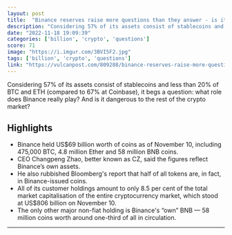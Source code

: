 ```yaml
---
layout: post
title:  "Binance reserves raise more questions than they answer - is it just a glorified casino?"
description: "Considering 57% of its assets consist of stablecoins and less than 20% of BTC and ETH (compared to 67% at Coinbase), it begs a question: what role does Binance really play? And is it dangerous to the rest of the crypto market?"
date: "2022-11-18 19:09:39"
categories: ['billion', 'crypto', 'questions']
score: 71
image: "https://i.imgur.com/3BVI5F2.jpg"
tags: ['billion', 'crypto', 'questions']
link: "https://vulcanpost.com/809288/binance-reserves-raise-more-questions-than-they-answer/"
---
```


Considering 57% of its assets consist of stablecoins and less than 20% of BTC and ETH (compared to 67% at Coinbase), it begs a question: what role does Binance really play? And is it dangerous to the rest of the crypto market?

## Highlights

- Binance held US$69 billion worth of coins as of November 10, including 475,000 BTC, 4.8 million Ether and 58 million BNB coins.
- CEO Changpeng Zhao, better known as CZ, said the figures reflect Binance’s own assets.
- He also rubbished Bloomberg's report that half of all tokens are, in fact, in Binance-issued coins.
- All of its customer holdings amount to only 8.5 per cent of the total market capitalisation of the entire cryptocurrency market, which stood at US$806 billion on November 10.
- The only other major non-fiat holding is Binance's “own” BNB — 58 million coins worth around one-third of all in circulation.

---
